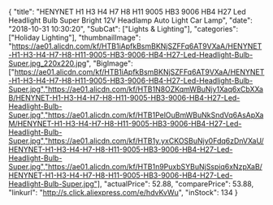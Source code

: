 {
	"title": "HENYNET H1 H3 H4 H7 H8 H11 9005 HB3 9006 HB4 H27 Led Headlight Bulb Super Bright 12V Headlamp Auto Light Car Lamp",
	"date": "2018-10-31 10:30:20",
	"SubCat": ["Lights & Lighting"],
	"categories": ["Holiday Lighting"],
	"thumbnailImage": "https://ae01.alicdn.com/kf/HTB1iApfkBsmBKNjSZFFq6AT9VXaA/HENYNET-H1-H3-H4-H7-H8-H11-9005-HB3-9006-HB4-H27-Led-Headlight-Bulb-Super.jpg_220x220.jpg",
	"BigImage": ["https://ae01.alicdn.com/kf/HTB1iApfkBsmBKNjSZFFq6AT9VXaA/HENYNET-H1-H3-H4-H7-H8-H11-9005-HB3-9006-HB4-H27-Led-Headlight-Bulb-Super.jpg","https://ae01.alicdn.com/kf/HTB1N8OZKqmWBuNjy1Xaq6xCbXXaB/HENYNET-H1-H3-H4-H7-H8-H11-9005-HB3-9006-HB4-H27-Led-Headlight-Bulb-Super.jpg","https://ae01.alicdn.com/kf/HTB1PelOuBmWBuNkSndVq6AsApXaM/HENYNET-H1-H3-H4-H7-H8-H11-9005-HB3-9006-HB4-H27-Led-Headlight-Bulb-Super.jpg","https://ae01.alicdn.com/kf/HTB1y.yxCKOSBuNjy0Fdq6zDnVXaU/HENYNET-H1-H3-H4-H7-H8-H11-9005-HB3-9006-HB4-H27-Led-Headlight-Bulb-Super.jpg","https://ae01.alicdn.com/kf/HTB1n9PuxbSYBuNjSspiq6xNzpXaB/HENYNET-H1-H3-H4-H7-H8-H11-9005-HB3-9006-HB4-H27-Led-Headlight-Bulb-Super.jpg"],
	"actualPrice": 52.88,
	"comparePrice": 53.88,
	"linkurl": "http://s.click.aliexpress.com/e/hdvKvWu",
	"inStock": 134
}
